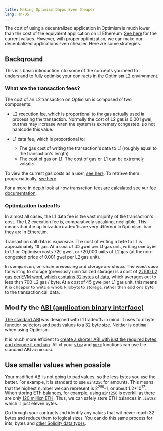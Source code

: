 ```yaml
---
title: Making Optimism Dapps Even Cheaper
lang: en-US
---
```


The cost of using a decentralized application in Optimism is much lower than the cost of the equivalent application on L1 Ethereum.
[See here](https://l2fees.info/) for the current values.
However, with proper optimization, we can make our decentralized applications even cheaper.
Here are some strategies.


## Background

This is a basic introduction into some of the concepts you need to understand to fully optimise your contracts in the Optimism L2 environment.

### What are the transaction fees?

The cost of an L2 transaction on Optimism is composed of two components:

- L2 execution fee, which is proportional to the gas actually used in processing the transaction.
  Normally the cost of L2 gas is 0.001 gwei, but this may increase when the system is extremely congested. 
  Do not hardcode this value. 
  
- L1 data fee, which is proportional to:
  - The gas cost of writing the transaction's data to L1 (roughly equal to the transaction's length)
  - The cost of gas on L1.
    The cost of gas on L1 can be extremely volatile. 
  
To view the current gas costs as a user, [see here](https://public-grafana.optimism.io/). To retrieve them programatically, [see here](https://github.com/ethereum-optimism/optimism-tutorial/tree/main/sdk-estimate-gas).

For a more in depth look at how transaction fees are calculated see our [fee documentation](transaction-fees.md).

### Optimization tradeoffs

In almost all cases, the L1 data fee is the vast majority of the transaction's cost.
The L2 execution fee is, comparatively speaking, negligible.
This means that the optimization tradeoffs are very different in Optimism than they are in Ethereum.

Transaction call data is *expensive*.
The cost of writing a byte to L1 is approximately 16 gas.
At a cost of 45 gwei per L1 gas unit, writing one byte to L1 on Optimism costs 720 gwei, or 720,000 units of L2 gas (at the non-congested price of 0.001 gwei per L2 gas unit).

In comparison, on-chain processing and storage are cheap.
The worst case for writing to storage (previously uninitialized storage) is a cost of [22100 L2 gas per EVM word, which contains 32 bytes of data](https://www.evm.codes/#55), which averages out to less than 700 L2 gas / byte.
At a cost of 45 gwei per L1 gas unit, this means it is cheaper to write a whole kilobyte to storage, rather than add one byte to the transaction call data. 

## Modify the [ABI (application binary interface)](https://docs.soliditylang.org/en/latest/abi-spec.html)

[The standard ABI](https://docs.soliditylang.org/en/latest/abi-spec.html) was designed with L1 tradeoffs in mind. 
It uses four byte function selectors and pads values to a 32 byte size. 
Neither is optimal when using Optimism.

It is much more efficient to [create a shorter ABI with just the required bytes, and decode it onchain](https://ethereum.org/en/developers/tutorials/short-abi/).
All of your [`view`](https://docs.soliditylang.org/en/latest/contracts.html#view-functions) and [`pure`](https://docs.soliditylang.org/en/latest/contracts.html#pure-functions) functions can use the standard ABI at no cost.


## Use smaller values when possible

Your modified ABI is not going to pad values, so the less bytes you use the better.
For example, it is standard to use `uint256` for amounts.
This means that the highest number we can represent is 2<sup>256</sup>-1, or about 1.2*10<sup>77</sup>. 
When storing ETH balances, for example, using `uint256` is overkill as there are only [120 million ETH](https://ycharts.com/indicators/ethereum_supply). Thus, we can safely store ETH balances in `uint88` which is just eleven bytes.

Go through your contracts and identify any values that will never reach 32 bytes and reduce them to logical sizes. You can do this same process for ints, bytes and [other Solidity data types](https://docs.soliditylang.org/en/develop/types.html#types).

